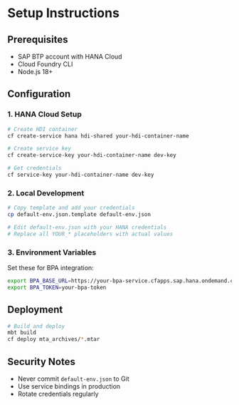 # Setup Instructions

## Prerequisites
- SAP BTP account with HANA Cloud
- Cloud Foundry CLI
- Node.js 18+

## Configuration

### 1. HANA Cloud Setup
```bash
# Create HDI container
cf create-service hana hdi-shared your-hdi-container-name

# Create service key
cf create-service-key your-hdi-container-name dev-key

# Get credentials
cf service-key your-hdi-container-name dev-key
```

### 2. Local Development
```bash
# Copy template and add your credentials
cp default-env.json.template default-env.json

# Edit default-env.json with your HANA credentials
# Replace all YOUR_* placeholders with actual values
```

### 3. Environment Variables
Set these for BPA integration:
```bash
export BPA_BASE_URL=https://your-bpa-service.cfapps.sap.hana.ondemand.com
export BPA_TOKEN=your-bpa-token
```

## Deployment
```bash
# Build and deploy
mbt build
cf deploy mta_archives/*.mtar
```

## Security Notes
- Never commit `default-env.json` to Git
- Use service bindings in production
- Rotate credentials regularly